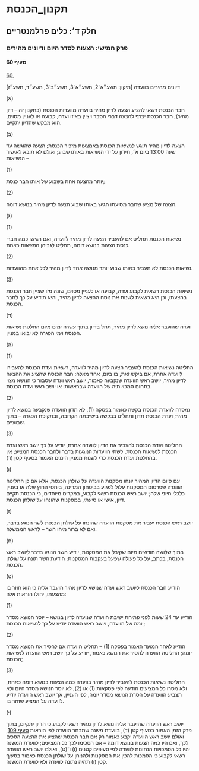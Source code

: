 # תקנון_הכנסת

## חלק ד׳: כלים פרלמנטריים

### פרק חמישי: הצעות לסדר היום ודיונים מהירים

#### סעיף 60

[60.](https://he.wikisource.org/wiki/תקנון_הכנסת#s_yp_60)

דיונים מהירים בוועדה [תיקון: תשע״א־2, תשע״א־3, תשע״ב־3, תשע״ד, תשע״ז]

(א)

חבר הכנסת
רשאי להציע הצעה לדיון מהיר בוועדה מוועדות הכנסת (בתקנון זה – דיון מהיר);
חבר הכנסת יצרף להצעה דברי הסבר ויציין באיזו ועדה, קבועה או לעניין
מסוים, הוא מבקש שהדיון יתקיים.

(ב)

הצעה לדיון
מהיר תוגש לנשיאות הכנסת באמצעות מזכיר הכנסת; הצעה שהוגשה עד שעה 13:00
ביום א׳, תידון על ידי הנשיאות באותו שבוע; ואולם לא תובא לאישור הנשיאות –

(1)

יותר מהצעה אחת בשבוע של אותו חבר כנסת;

(2)

הצעה של מציע שחבר מסיעתו הגיש באותו שבוע הצעה לדיון מהיר בנושא דומה.

(ג)

(1)

נשיאות הכנסת תחליט אם להעביר הצעה לדיון מהיר לוועדה, ואם הגישו כמה חברי כנסת הצעות בנושא דומה, תחליט לגביהן הנשיאות כאחת.

(2)

נשיאות הכנסת לא תעביר באותו שבוע יותר מנושא אחד לדיון מהיר לכל אחת מהוועדות.

(3)

נשיאות
הכנסת רשאית לקבוע ועדה, קבועה או לעניין מסוים, שונה מזו שציין חבר הכנסת
בהצעתו, וכן היא רשאית לשנות את נוסח ההצעה לדיון מהיר, והיא תודיע על כך
לחבר הכנסת.

(ד)

ועדה שהועבר אליה נושא לדיון מהיר, תחל בדיון בתוך עשרה ימים מיום החלטת נשיאות הכנסת וימי הפגרה לא יבואו במניין.

(ה)

(1)

החליטה נשיאות הכנסת להעביר הצעה לדיון מהיר לוועדה, רשאית ועדת הכנסת
להעבירו לוועדה אחרת, אם ביקש זאת, בו ביום, אחד מאלה: חבר הכנסת שהציע את
ההצעה לדיון מהיר, יושב ראש הוועדה שנקבעה כאמור, יושב ראש ועדה שסבור כי
הנושא מצוי בתחום סמכויותיה של הוועדה שבראשותו או יושב ראש ועדת הכנסת.

(2)

נמסרה
לוועדת הכנסת בקשה כאמור בפסקה (1), לא תדון הוועדה שנקבעה בנושא לדיון
מהיר; ועדת הכנסת תדון ותחליט בבקשה בישיבתה הקרובה, ובתקופת הפגרה – בתוך
שבועיים.

(3)

החליטה
ועדת הכנסת להעביר את הדיון לוועדה אחרת, יודיע על כך יושב ראש ועדת הכנסת
לנשיאות הכנסת, לשתי הוועדות הנוגעות בדבר ולחבר הכנסת המציע; אין בהחלטת
ועדת הכנסת כדי לשנות ממניין הימים האמור בסעיף קטן (ד).

(ו)

עם סיום
הדיון המהיר יונחו מסקנות הוועדה על שולחן הכנסת, אלא אם כן החליטה הוועדה
שפרסום המסקנות עלול לפגוע בביטחון המדינה, ביחסי החוץ שלה או בעניין כלכלי
חיוני שלה; יושב ראש הכנסת רשאי לקבוע, במקרים מיוחדים, כי הכנסת תקיים
דיון, אישי או סיעתי, במסקנות שהונחו על שולחן הכנסת.

(ז)

יושב ראש הכנסת יעביר את מסקנות הוועדה שהונחו על שולחן הכנסת לשר הנוגע בדבר, ואם לא ברור מיהו השר – לראש הממשלה.

(ח)

בתוך שלושה
חודשים מיום שקיבל את המסקנות, יודיע השר הנוגע בדבר ליושב ראש הכנסת,
בכתב, על כל פעולה שפעל בעקבות המסקנות; הודעת השר תונח על שולחן הכנסת.

(ט)

הודיע חבר הכנסת ליושב ראש ועדה שנושא לדיון מהיר הועבר אליה כי הוא חוזר בו מהצעתו, יחולו הוראות אלה:

(1)

הודיע עד
24 שעות לפני פתיחת ישיבת הוועדה שנועדה לדיון בנושא – יוסר הנושא מסדר
יומה של הוועדה, ויושב ראש הוועדה יודיע על כך לנשיאות הכנסת;

(2)

הודיע לאחר
המועד האמור בפסקה (1) – תחליט הוועדה אם להסיר את הנושא מסדר יומה;
החליטה הוועדה להסיר את הנושא כאמור, יודיע על כך יושב ראש הוועדה לנשיאות
הכנסת;

(3)

החליטה
נשיאות הכנסת להעביר לדיון מהיר בוועדה כמה הצעות בנושא דומה כאחת, ולא
מסרו כל המציעים הודעה לפי פסקאות (1) או (2), לא יוסר הנושא מסדר היום ולא
תצביע הוועדה על הסרת הנושא מסדר יומה, לפי העניין, אך יושב ראש הוועדה
יודיע לוועדה על המציע שחזר בו.

(י)

יושב ראש
הוועדה שהועבר אליה נושא לדיון מהיר רשאי לקבוע כי הדיון יתקיים, בתוך פרק
הזמן האמור בסעיף קטן (ד), בוועדת משנה שתבחר הוועדה לפי הוראות [סעיף 109](https://he.wikisource.org/wiki/תקנון_הכנסת#s_yp_109),
ואולם יושב ראש הוועדה יקבע כאמור רק אם חבר הכנסת שהציע את ההצעה הסכים
לכך, ואם היו כמה הצעות בנושא דומה – אם הסכימו לכך כל המציעים; לוועדת
המשנה יהיו כל הסמכויות הנתונות לוועדה לפי סעיפים קטנים (ו) ו־(ט), ואולם
יושב ראש הוועדה רשאי לקבוע כי הסמכות להכין את המסקנות ולהניחן על שולחן
הכנסת כאמור בסעיף קטן (ו) תהיה נתונה לוועדה ולא לוועדת המשנה.